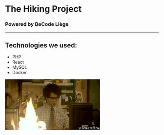 # The Hiking Project
### Powered by BeCode Liège

-----------

## Technologies we used:
- PHP
- React
- MySQL
- Docker

![State of mind during the project](./giph/giphy.gif)